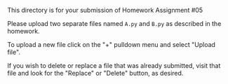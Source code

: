 This directory is for your submission of Homework Assignment #05

Please upload two separate files named `A.py` and `B.py` as described in
the homework.


To upload a new file click on the "+" pulldown menu and select "Upload file".

If you wish to delete or replace a file that was already submitted,
visit that file and look for the "Replace" or "Delete" button, as
desired.
